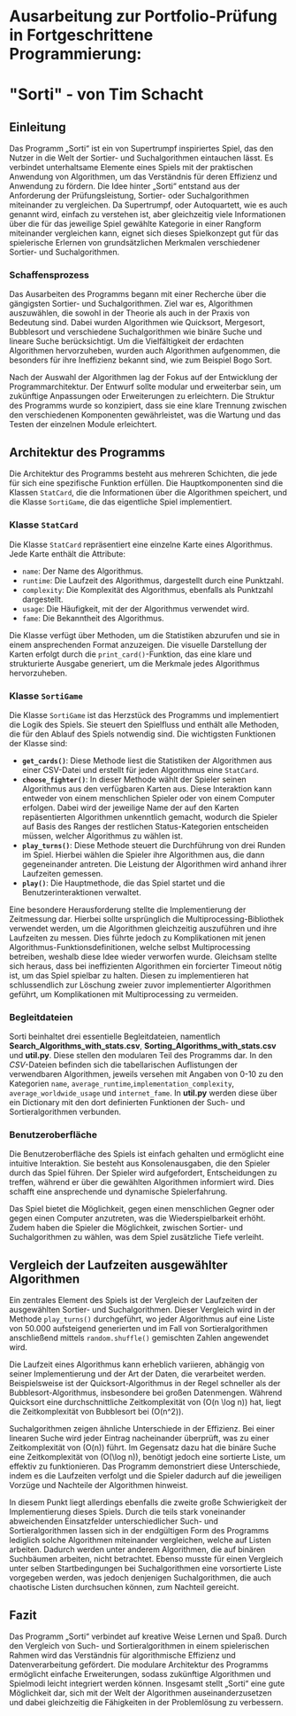 # Ausarbeitung zur Portfolio-Prüfung in Fortgeschrittene Programmierung:  
# "Sorti" - von Tim Schacht

## Einleitung

Das Programm „Sorti“ ist ein von Supertrumpf inspiriertes Spiel, das den Nutzer in die Welt der Sortier- und Suchalgorithmen eintauchen lässt. Es verbindet unterhaltsame Elemente eines Spiels mit der praktischen Anwendung von Algorithmen, um das Verständnis für deren Effizienz und Anwendung zu fördern. Die Idee hinter „Sorti“ entstand aus der Anforderung der Prüfungsleistung, Sortier- oder Suchalgorithmen miteinander zu vergleichen.
Da Supertrumpf, oder Autoquartett, wie es auch genannt wird, einfach zu verstehen ist, aber gleichzeitig viele Informationen über die für das jeweilige Spiel gewählte Kategorie in einer Rangform miteinander vergleichen kann, eignet sich dieses Spielkonzept gut für das spielerische Erlernen von grundsätzlichen Merkmalen verschiedener Sortier- und Suchalgorithmen.

### Schaffensprozess

Das Ausarbeiten des Programms begann mit einer Recherche über die gängigsten Sortier- und Suchalgorithmen. Ziel war es, Algorithmen auszuwählen, die sowohl in der Theorie als auch in der Praxis von Bedeutung sind. Dabei wurden Algorithmen wie Quicksort, Mergesort, Bubblesort und verschiedene Suchalgorithmen wie binäre Suche und lineare Suche berücksichtigt.
Um die Vielfältigkeit der erdachten Algorithmen hervorzuheben, wurden auch Algorithmen aufgenommen, die besonders für ihre Ineffizienz bekannt sind, wie zum Beispiel Bogo Sort.

Nach der Auswahl der Algorithmen lag der Fokus auf der Entwicklung der Programmarchitektur. Der Entwurf sollte modular und erweiterbar sein, um zukünftige Anpassungen oder Erweiterungen zu erleichtern. Die Struktur des Programms wurde so konzipiert, dass sie eine klare Trennung zwischen den verschiedenen Komponenten gewährleistet, was die Wartung und das Testen der einzelnen Module erleichtert.

## Architektur des Programms

Die Architektur des Programms besteht aus mehreren Schichten, die jede für sich eine spezifische Funktion erfüllen. Die Hauptkomponenten sind die Klassen `StatCard`, die die Informationen über die Algorithmen speichert, und die Klasse `SortiGame`, die das eigentliche Spiel implementiert. 

### Klasse `StatCard`

Die Klasse `StatCard` repräsentiert eine einzelne Karte eines Algorithmus. Jede Karte enthält die Attribute:

- `name`: Der Name des Algorithmus.
- `runtime`: Die Laufzeit des Algorithmus, dargestellt durch eine Punktzahl.
- `complexity`: Die Komplexität des Algorithmus, ebenfalls als Punktzahl dargestellt.
- `usage`: Die Häufigkeit, mit der der Algorithmus verwendet wird.
- `fame`: Die Bekanntheit des Algorithmus.

Die Klasse verfügt über Methoden, um die Statistiken abzurufen und sie in einem ansprechenden Format anzuzeigen. Die visuelle Darstellung der Karten erfolgt durch die `print_card()`-Funktion, das eine klare und strukturierte Ausgabe generiert, um die Merkmale jedes Algorithmus hervorzuheben.

### Klasse `SortiGame`

Die Klasse `SortiGame` ist das Herzstück des Programms und implementiert die Logik des Spiels. Sie steuert den Spielfluss und enthält alle Methoden, die für den Ablauf des Spiels notwendig sind. Die wichtigsten Funktionen der Klasse sind:

- **`get_cards()`**: Diese Methode liest die Statistiken der Algorithmen aus einer CSV-Datei und erstellt für jeden Algorithmus eine `StatCard`. 
- **`choose_fighter()`**: In dieser Methode wählt der Spieler seinen Algorithmus aus den verfügbaren Karten aus. Diese Interaktion kann entweder von einem menschlichen Spieler oder von einem Computer erfolgen. Dabei wird der jeweilige Name der auf den Karten repäsentierten Algorithmen unkenntlich gemacht, wodurch die Spieler auf Basis des Ranges der restlichen Status-Kategorien entscheiden müssen, welcher Algorithmus zu wählen ist.
- **`play_turns()`**: Diese Methode steuert die Durchführung von drei Runden im Spiel. Hierbei wählen die Spieler ihre Algorithmen aus, die dann gegeneinander antreten. Die Leistung der Algorithmen wird anhand ihrer Laufzeiten gemessen.
- **`play()`**: Die Hauptmethode, die das Spiel startet und die Benutzerinteraktionen verwaltet.

Eine besondere Herausforderung stellte die Implementierung der Zeitmessung dar. Hierbei sollte ursprünglich die Multiprocessing-Bibliothek verwendet werden, um die Algorithmen gleichzeitig auszuführen und ihre Laufzeiten zu messen. Dies führte jedoch zu Komplikationen mit jenen Algorithmus-Funktionsdefinitionen, welche selbst Multiprocessing betreiben, weshalb diese Idee wieder verworfen wurde.
Gleichsam stellte sich heraus, dass bei ineffizienten Algorithmen ein forcierter Timeout nötig ist, um das Spiel spielbar zu halten. Diesen zu implementieren hat schlussendlich zur Löschung zweier zuvor implementierter Algorithmen geführt, um Komplikationen mit Multiprocessing zu vermeiden.

### Begleitdateien

Sorti beinhaltet drei essentielle Begleitdateien, namentlich **Search_Algorithms_with_stats.csv**, **Sorting_Algorithms_with_stats.csv** und **util.py**.
Diese stellen den modularen Teil des Programms dar.
In den *CSV*-Dateien befinden sich die tabellarischen Auflistungen der verwendbaren Algorithmen, jeweils versehen mit Angaben von 0-10 zu den Kategorien `name`, `average_runtime`,`implementation_complexity`, `average_worldwide_usage` und `internet_fame`.
In **util.py** werden diese über ein Dictionary mit den dort definierten Funktionen der Such- und Sortieralgorithmen verbunden.


### Benutzeroberfläche

Die Benutzeroberfläche des Spiels ist einfach gehalten und ermöglicht eine intuitive Interaktion. Sie besteht aus Konsolenausgaben, die den Spieler durch das Spiel führen. Der Spieler wird aufgefordert, Entscheidungen zu treffen, während er über die gewählten Algorithmen informiert wird. Dies schafft eine ansprechende und dynamische Spielerfahrung.

Das Spiel bietet die Möglichkeit, gegen einen menschlichen Gegner oder gegen einen Computer anzutreten, was die Wiederspielbarkeit erhöht. Zudem haben die Spieler die Möglichkeit, zwischen Sortier- und Suchalgorithmen zu wählen, was dem Spiel zusätzliche Tiefe verleiht.

## Vergleich der Laufzeiten ausgewählter Algorithmen

Ein zentrales Element des Spiels ist der Vergleich der Laufzeiten der ausgewählten Sortier- und Suchalgorithmen. Dieser Vergleich wird in der Methode `play_turns()` durchgeführt, wo jeder Algorithmus auf eine Liste von 50.000 aufsteigend generierten und im Fall von Sortieralgorithmen anschließend mittels `random.shuffle()` gemischten Zahlen angewendet wird.

Die Laufzeit eines Algorithmus kann erheblich variieren, abhängig von seiner Implementierung und der Art der Daten, die verarbeitet werden. Beispielsweise ist der Quicksort-Algorithmus in der Regel schneller als der Bubblesort-Algorithmus, insbesondere bei großen Datenmengen. Während Quicksort eine durchschnittliche Zeitkomplexität von \(O(n \log n)\) hat, liegt die Zeitkomplexität von Bubblesort bei \(O(n^2)\).

Suchalgorithmen zeigen ähnliche Unterschiede in der Effizienz. Bei einer linearen Suche wird jeder Eintrag nacheinander überprüft, was zu einer Zeitkomplexität von \(O(n)\) führt. Im Gegensatz dazu hat die binäre Suche eine Zeitkomplexität von \(O(\log n)\), benötigt jedoch eine sortierte Liste, um effektiv zu funktionieren. Das Programm demonstriert diese Unterschiede, indem es die Laufzeiten verfolgt und die Spieler dadurch auf die jeweiligen Vorzüge und Nachteile der Algorithmen hinweist.

In diesem Punkt liegt allerdings ebenfalls die zweite große Schwierigkeit der Implementierung dieses Spiels.
Durch die teils stark voneinander abweichenden Einsatzfelder unterschiedlicher Such- und Sortieralgorithmen lassen sich in der endgültigen Form des Programms lediglich solche Algorithmen miteinander vergleichen, welche auf Listen arbeiten.
Dadurch werden unter anderem Algorithmen, die auf binären Suchbäumen arbeiten, nicht betrachtet.
Ebenso musste für einen Vergleich unter selben Startbedingungen bei Suchalgorithmen eine vorsortierte Liste vorgegeben werden, was jedoch denjenigen Suchalgorithmen, die auch chaotische Listen durchsuchen können, zum Nachteil gereicht.


## Fazit

Das Programm „Sorti“ verbindet auf kreative Weise Lernen und Spaß. Durch den Vergleich von Such- und Sortieralgorithmen in einem spielerischen Rahmen wird das Verständnis für algorithmische Effizienz und Datenverarbeitung gefördert. Die modulare Architektur des Programms ermöglicht einfache Erweiterungen, sodass zukünftige Algorithmen und Spielmodi leicht integriert werden können. Insgesamt stellt „Sorti“ eine gute Möglichkeit dar, sich mit der Welt der Algorithmen auseinanderzusetzen und dabei gleichzeitig die Fähigkeiten in der Problemlösung zu verbessern.